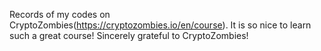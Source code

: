 Records of my codes on CryptoZombies(https://cryptozombies.io/en/course).
It is so nice to learn such a great course! Sincerely grateful to CryptoZombies!
